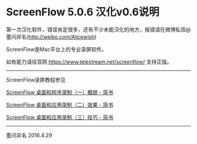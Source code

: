 # ScreenFlow 5.0.6 汉化v0.6说明

第一次汉化软件，错误肯定很多，还有不少未能汉化的地方，报错请在微博私信@墨问非名(http://weibo.com/Alicewish)

ScreenFlow是Mac平台上的专业录屏软件。

如有能力请往官网
https://www.telestream.net/screenflow/
支持正版。

----

ScreenFlow录屏教程参见

[ScreenFlow 桌面和程序录制（一）概貌 - 简书](http://www.jianshu.com/p/c4d29b02a56c)

[ScreenFlow 桌面和应用录制（二）效果 - 简书](http://www.jianshu.com/p/c1c1248efae0)

[ScreenFlow 桌面和应用录制（三）技巧 - 简书](http://cdn0.jianshu.io/p/c2b3f14f70db)

----

墨问非名
2016.4.29